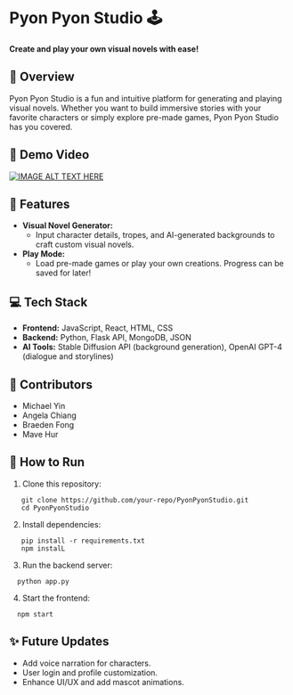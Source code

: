 # Pyon Pyon Studio 🕹️

**Create and play your own visual novels with ease!**  

## 📖 Overview  
Pyon Pyon Studio is a fun and intuitive platform for generating and playing visual novels. Whether you want to build immersive stories with your favorite characters or simply explore pre-made games, Pyon Pyon Studio has you covered.

## 🎥 Demo Video  
[![IMAGE ALT TEXT HERE](https://img.youtube.com/vi/Wyynlrl8NmM/0.jpg)](https://www.youtube.com/watch?v=Wyynlrl8NmM)

## 🚀 Features  
- **Visual Novel Generator:**  
  - Input character details, tropes, and AI-generated backgrounds to craft custom visual novels.  
- **Play Mode:**  
  - Load pre-made games or play your own creations. Progress can be saved for later!
    
## 💻 Tech Stack  
- **Frontend:** JavaScript, React, HTML, CSS  
- **Backend:** Python, Flask API, MongoDB, JSON  
- **AI Tools:** Stable Diffusion API (background generation), OpenAI GPT-4 (dialogue and storylines)  

## 🤝 Contributors
- Michael Yin
- Angela Chiang
- Braeden Fong
- Mave Hur

## 📂 How to Run  
1. Clone this repository:  
```
   git clone https://github.com/your-repo/PyonPyonStudio.git
   cd PyonPyonStudio
```

2. Install dependencies:
```
   pip install -r requirements.txt  
   npm instalL
```

3. Run the backend server:
```
  python app.py  
```
4. Start the frontend:
```
  npm start
```

## ✨ Future Updates  
- Add voice narration for characters.  
- User login and profile customization.  
- Enhance UI/UX and add mascot animations.  
